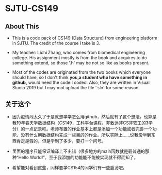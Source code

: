# SJTU-CS149
## About This
- This is a code pack of CS149 (Data Structure) from engineering platform in SJTU. The credit of the course I take is 3.

- My teacher: Lichi Zhang, who comes from biomedical engineering college. His assignment mostly is from the book and acquires to do something extend, so those '.h' may be not so like as books present.

- Most of the codes are originated from the two books which everyone should have, so I don't think **you,a student who have something in github,**  would need the code I coded. Also, they are written in Visual Studio 2019 but I may mot upload the file '.sln' for some reason.

## 关于这个

- 因为疫情闷太久了于是就想学学怎么用github，然后就有了这个想法。也算是我19年春天学数据结构（CS149，工科平台课程，非致远非CS非软工的3学分）的一点记录吧。老师布置的作业基本上都是添加一个功能或者完善一个功能，没有什么用数据结构完成一些目的的作业。所以实际上……说我没学到东西肯定是假的，但是学到了多少，要打一个问号。

- 里面的程序只能保证编译上不出错（很多地方的main函数就是最普通的那种“Hello World!”，至于我添加的功能能不能被实现就不得而知了。

- 希望能对看到这些，同样要学CS154的同学们有一些启发吧。
